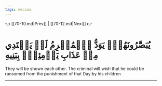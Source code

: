 ```yaml
---
tags: meccan
---
```


👈 [[70-10.md|Prev]] | [[70-12.md|Next]] 👉

# يُبَصَّرُونَهُمۡۚ يَوَدُّ ٱلۡمُجۡرِمُ لَوۡ يَفۡتَدِي مِنۡ عَذَابِ يَوۡمِئِذِۭ بِبَنِيهِ

They will be shown each other. The criminal will wish that he could be ransomed from the punishment of that Day by his children

---

